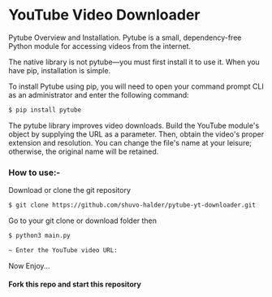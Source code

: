# YouTube Video Downloader
Pytube Overview and Installation.
Pytube is a small, dependency-free Python module for accessing videos from the internet.

The native library is not pytube—you must first install it to use it. When you have pip, installation is simple.

To install Pytube using pip, you will need to open your command prompt CLI as an administrator and enter the following command:
```bash
$ pip install pytube
```
The pytube library improves video downloads. Build the YouTube module's object by supplying the URL as a parameter. Then, obtain the video's proper extension and resolution. You can change the file's name at your leisure; otherwise, the original name will be retained.

### How to use:-
Download or clone the git repository
```bash
$ git clone https://github.com/shuvo-halder/pytube-yt-downloader.git
```
Go to your git clone or download folder then
```bash
$ python3 main.py
```
```bash
~ Enter the YouTube video URL:
```

Now Enjoy...
#### Fork this repo and start this repository
